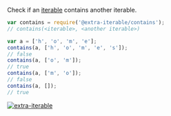 Check if an [iterable] contains another iterable.

```javascript
var contains = require('@extra-iterable/contains');
// contains(<iterable>, <another iterable>)

var a = ['h', 'o', 'm', 'e'];
contains(a, ['h', 'o', 'm', 'e', 's']);
// false
contains(a, ['o', 'm']);
// true
contains(a, ['m', 'o']);
// false
contains(a, []);
// true
```


[![extra-iterable](https://i.imgur.com/KR83Nzx.jpg)](https://www.npmjs.com/package/extra-iterable)

[iterable]: https://developer.mozilla.org/en-US/docs/Web/JavaScript/Reference/Iteration_protocols
